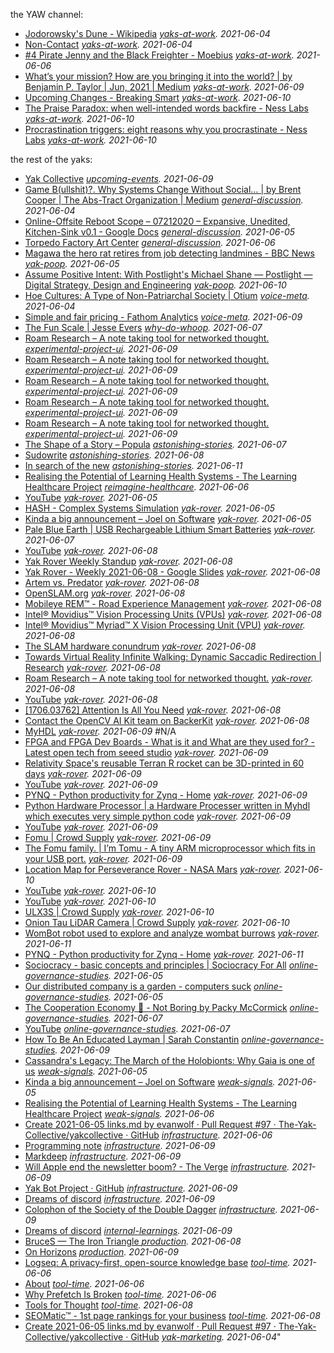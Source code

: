 the YAW channel:
* [Jodorowsky's Dune - Wikipedia](https://en.wikipedia.org/wiki/Jodorowsky%27s_Dune) <em>[yaks-at-work](https://discord.com/channels/692111190851059762/723191355991654422/850432912640704583). 2021-06-04</em>
* [Non-Contact](https://www.ribbonfarm.com/2021/06/04/non-contact/) <em>[yaks-at-work](https://discord.com/channels/692111190851059762/723191355991654422/850433670422724628). 2021-06-04</em>
* [#4 Pirate Jenny and the Black Freighter - Moebius](https://moebius.substack.com/p/4-pirate-jenny-and-the-black-freighter) <em>[yaks-at-work](https://discord.com/channels/692111190851059762/723191355991654422/851228109688012850). 2021-06-06</em>
* [What’s your mission? How are you bringing it into the world? | by Benjamin P. Taylor | Jun, 2021 | Medium](https://antlerboy.medium.com/whats-your-mission-how-are-you-bringing-it-into-the-world-bc07c6833bda?source=rss-97852f5a56ae------2) <em>[yaks-at-work](https://discord.com/channels/692111190851059762/723191355991654422/852082521264750592). 2021-06-09</em>
* [Upcoming Changes - Breaking Smart](https://breakingsmart.substack.com/p/upcoming-changes) <em>[yaks-at-work](https://discord.com/channels/692111190851059762/723191355991654422/852342444660883516). 2021-06-10</em>
* [The Praise Paradox: when well-​intended words backfire - Ness Labs](https://nesslabs.com/praise-paradox?utm_source=rss&utm_medium=rss&utm_campaign=praise-paradox) <em>[yaks-at-work](https://discord.com/channels/692111190851059762/723191355991654422/852547654859620383). 2021-06-10</em>
* [Procrastination triggers: eight reasons why you procrastinate - Ness Labs](https://nesslabs.com/procrastination-triggers?utm_source=rss&utm_medium=rss&utm_campaign=procrastination-triggers) <em>[yaks-at-work](https://discord.com/channels/692111190851059762/723191355991654422/852570141279125534). 2021-06-10</em>

the rest of the yaks:
* [Yak Collective](https://calendar.google.com/calendar/u/0/embed?src=o995m43173bpslmhh49nmrp5i4@group.calendar.google.com) <em>[upcoming-events](https://discord.com/channels/692111190851059762/808415505856594001/852013193232252969). 2021-06-09</em>
* [Game B(ullshit)?. Why Systems Change Without Social… | by Brent Cooper | 
The Abs-Tract Organization | Medium](https://medium.com/the-abs-tract-organization/game-b-ullshit-3d9294d75e23) <em>[general-discussion](https://discord.com/channels/692111190851059762/725542427229945877/850455059506528308). 2021-06-04</em>
* [Online-Offsite Reboot Scope – 07212020 – Expansive, Unedited, Kitchen-Sink 
v0.1 - Google Docs](https://docs.google.com/document/d/1HBu4rFymxvki0HaVPbAh5_yg69ZWsbpvZFJKn_RO6nQ/edit) <em>[general-discussion](https://discord.com/channels/692111190851059762/725542427229945877/850558306920431636). 2021-06-05</em>
* [Torpedo Factory Art Center](https://torpedofactory.org) <em>[general-discussion](https://discord.com/channels/692111190851059762/725542427229945877/851147012459855902). 2021-06-06</em>
* [Magawa the hero rat retires from job detecting landmines - BBC News](https://www.bbc.com/news/world-asia-57345703.amp) <em>[yak-poop](https://discord.com/channels/692111190851059762/712112363566006322/850709947758149662). 2021-06-05</em>
* [Assume Positive Intent: With Postlight's Michael Shane — Postlight — 
Digital Strategy, Design and Engineering](https://postlight.com/podcast/assume-positive-intent-with-postlights-michael-shane) <em>[yak-poop](https://discord.com/channels/692111190851059762/712112363566006322/852624463959031868). 2021-06-10</em>
* [Hoe Cultures: A Type of Non-Patriarchal Society | Otium](https://srconstantin.wordpress.com/2017/09/13/hoe-cultures-a-type-of-non-patriarchal-society/) <em>[voice-meta](https://discord.com/channels/692111190851059762/698566364595486720/850397358176600186). 2021-06-04</em>
* [Simple and fair pricing - Fathom Analytics](https://usefathom.com/pricing) <em>[voice-meta](https://discord.com/channels/692111190851059762/698566364595486720/852199388942958602). 2021-06-09</em>
* [The Fun Scale | Jesse Evers](https://jesseevers.com/fun/) <em>[why-do-whoop](https://discord.com/channels/692111190851059762/809318532990500865/851559238274908232). 2021-06-07</em>
* [Roam Research – A note taking tool for networked thought.](https://roamresearch.com/) <em>[experimental-project-ui](https://discord.com/channels/692111190851059762/809056759812587520/852013194536288307). 2021-06-09</em>
* [Roam Research – A note taking tool for networked thought.](https://roamresearch.com/) <em>[experimental-project-ui](https://discord.com/channels/692111190851059762/809056759812587520/852013284050993213). 2021-06-09</em>
* [Roam Research – A note taking tool for networked thought.](https://roamresearch.com/) <em>[experimental-project-ui](https://discord.com/channels/692111190851059762/809056759812587520/852013290028269578). 2021-06-09</em>
* [Roam Research – A note taking tool for networked thought.](https://roamresearch.com/) <em>[experimental-project-ui](https://discord.com/channels/692111190851059762/809056759812587520/852013301041725493). 2021-06-09</em>
* [Roam Research – A note taking tool for networked thought.](https://roamresearch.com/) <em>[experimental-project-ui](https://discord.com/channels/692111190851059762/809056759812587520/852013306721861652). 2021-06-09</em>
* [The Shape of a Story – Popula](https://popula.com/2020/11/17/the-shape-of-a-story/) <em>[astonishing-stories](https://discord.com/channels/692111190851059762/709768319108120636/851543465775071313). 2021-06-07</em>
* [Sudowrite](https://www.sudowrite.com/) <em>[astonishing-stories](https://discord.com/channels/692111190851059762/709768319108120636/851919862343139348). 2021-06-08</em>
* [In search of the new](https://society.robinsloan.com/archive/in-search-of-the-new/) <em>[astonishing-stories](https://discord.com/channels/692111190851059762/709768319108120636/852703114053681172). 2021-06-11</em>
* [Realising the Potential of Learning Health Systems - The Learning 
Healthcare Project](https://learninghealthcareproject.org/realising-the-potential-of-learning-health-systems/) <em>[reimagine-healthcare](https://discord.com/channels/692111190851059762/781218832973824020/851059382962749441). 2021-06-06</em>
* [YouTube](https://youtu.be/OE0_-g7YV1M) <em>[yak-rover](https://discord.com/channels/692111190851059762/779070653122084864/850616478687821844). 2021-06-05</em>
* [HASH - Complex Systems Simulation](https://hash.ai/) <em>[yak-rover](https://discord.com/channels/692111190851059762/779070653122084864/850724639952994345). 2021-06-05</em>
* [Kinda a big announcement – Joel on Software](https://www.joelonsoftware.com/2021/06/02/kinda-a-big-announcement/) <em>[yak-rover](https://discord.com/channels/692111190851059762/779070653122084864/850778642833080390). 2021-06-05</em>
* [Pale Blue Earth | USB Rechargeable Lithium Smart Batteries](https://paleblueearth.com/) <em>[yak-rover](https://discord.com/channels/692111190851059762/779070653122084864/851610339186704394). 2021-06-07</em>
* [YouTube](https://youtu.be/NOZZMsMAGh0) <em>[yak-rover](https://discord.com/channels/692111190851059762/779070653122084864/851680596232634398). 2021-06-08</em>
* [Yak Rover Weekly Standup](https://docs.google.com/forms/d/e/1FAIpQLSfl01O61dgzQ6qG0VXbvC9daLhFNnNLaTwezRRUTm-mxh_yLw/viewform) <em>[yak-rover](https://discord.com/channels/692111190851059762/779070653122084864/851681281615462400). 2021-06-08</em>
* [Yak Rover - Weekly 2021-06-08 - Google Slides](https://docs.google.com/presentation/d/1cM6-KweIYGPF-lW0d8lOEmhzV43tiL6MrEiZMQMFtlg/edit?usp=sharing) <em>[yak-rover](https://discord.com/channels/692111190851059762/779070653122084864/851683662118387742). 2021-06-08</em>
* [Artem vs. Predator](https://www.ribbonfarm.com/2016/05/12/artem-vs-predator/) <em>[yak-rover](https://discord.com/channels/692111190851059762/779070653122084864/851684850258935859). 2021-06-08</em>
* [OpenSLAM.org](https://openslam-org.github.io) <em>[yak-rover](https://discord.com/channels/692111190851059762/779070653122084864/851687707347910706). 2021-06-08</em>
* [Mobileye REM™ - Road Experience Management](https://www.mobileye.com/our-technology/rem/) <em>[yak-rover](https://discord.com/channels/692111190851059762/779070653122084864/851688361588162581). 2021-06-08</em>
* [Intel® Movidius™ Vision Processing Units (VPUs)](https://www.intel.com/content/www/us/en/products/details/processors/movidius-vpu.html) <em>[yak-rover](https://discord.com/channels/692111190851059762/779070653122084864/851689161801859082). 2021-06-08</em>
* [Intel® Movidius™ Myriad™ X Vision Processing Unit (VPU)](https://www.intel.com/content/www/us/en/products/details/processors/movidius-vpu/movidius-myriad-x.html) <em>[yak-rover](https://discord.com/channels/692111190851059762/779070653122084864/851691745917927444). 2021-06-08</em>
* [The SLAM hardware conundrum](https://blog.slamcore.com/the-slam-hardware-conundrum) <em>[yak-rover](https://discord.com/channels/692111190851059762/779070653122084864/851694874180845598). 2021-06-08</em>
* [Towards Virtual Reality Infinite Walking: Dynamic Saccadic Redirection | 
Research](https://research.nvidia.com/publication/2018-08_Towards-Virtual-Reality) <em>[yak-rover](https://discord.com/channels/692111190851059762/779070653122084864/851703071470125056). 2021-06-08</em>
* [Roam Research – A note taking tool for networked thought.](https://roamresearch.com/) <em>[yak-rover](https://discord.com/channels/692111190851059762/779070653122084864/851705403062222849). 2021-06-08</em>
* [YouTube](https://www.youtube.com/watch?v=NHRtlXDOqOU) <em>[yak-rover](https://discord.com/channels/692111190851059762/779070653122084864/851707563740758036). 2021-06-08</em>
* [[1706.03762] Attention Is All You Need](https://arxiv.org/abs/1706.03762) <em>[yak-rover](https://discord.com/channels/692111190851059762/779070653122084864/851707758435631136). 2021-06-08</em>
* [Contact the OpenCV AI Kit team on BackerKit](https://opencv-ai-kit.backerkit.com/faq) <em>[yak-rover](https://discord.com/channels/692111190851059762/779070653122084864/851726776332845056). 2021-06-08</em>
* [MyHDL](http://www.myhdl.org/) <em>[yak-rover](https://discord.com/channels/692111190851059762/779070653122084864/852107386596229160). 2021-06-09</em>
#N/A
* [FPGA and FPGA Dev Boards - What is it and What are they used for? - Latest 
open tech from seeed studio](https://www.seeedstudio.com/blog/2019/10/29/fpga-what-is-it-and-what-are-they-used-for/) <em>[yak-rover](https://discord.com/channels/692111190851059762/779070653122084864/852110959945318422). 2021-06-09</em>
* [Relativity Space's reusable Terran R rocket can be 3D-printed in 60 days](https://newatlas.com/space/relativity-spaces-terran-r-rocket-3d-printed/) <em>[yak-rover](https://discord.com/channels/692111190851059762/779070653122084864/852112137710469162). 2021-06-09</em>
* [YouTube](https://www.youtube.com/watch?v=WtzEbtrQivc) <em>[yak-rover](https://discord.com/channels/692111190851059762/779070653122084864/852114670676344893). 2021-06-09</em>
* [PYNQ - Python productivity for Zynq - Home](http://www.pynq.io/) <em>[yak-rover](https://discord.com/channels/692111190851059762/779070653122084864/852115121382621204). 2021-06-09</em>
* [Python Hardware Processor | a Hardware Processer written in Myhdl which 
executes very simple python code](https://pycpu.wordpress.com/) <em>[yak-rover](https://discord.com/channels/692111190851059762/779070653122084864/852118939374321704). 2021-06-09</em>
* [YouTube](https://www.youtube.com/watch?v=Cs3Gz91Xw5c) <em>[yak-rover](https://discord.com/channels/692111190851059762/779070653122084864/852189443921543218). 2021-06-09</em>
* [Fomu | Crowd Supply](https://www.crowdsupply.com/sutajio-kosagi/fomu) <em>[yak-rover](https://discord.com/channels/692111190851059762/779070653122084864/852197374486642708). 2021-06-09</em>
* [The Fomu family. | I’m Tomu - A tiny ARM microprocessor which fits in your 
USB port.](https://tomu.im/) <em>[yak-rover](https://discord.com/channels/692111190851059762/779070653122084864/852199614219157544). 2021-06-09</em>
* [Location Map for Perseverance Rover - NASA Mars](https://mars.nasa.gov/mars2020/mission/where-is-the-rover/) <em>[yak-rover](https://discord.com/channels/692111190851059762/779070653122084864/852418371579281409). 2021-06-10</em>
* [YouTube](https://www.youtube.com/watch?v=UxABxSADZ6U) <em>[yak-rover](https://discord.com/channels/692111190851059762/779070653122084864/852530902135472209). 2021-06-10</em>
* [YouTube](https://www.youtube.com/watch?v=UoTwTEP0r7M) <em>[yak-rover](https://discord.com/channels/692111190851059762/779070653122084864/852532336158965780). 2021-06-10</em>
* [ULX3S | Crowd Supply](https://www.crowdsupply.com/radiona/ulx3s) <em>[yak-rover](https://discord.com/channels/692111190851059762/779070653122084864/852617238287876106). 2021-06-10</em>
* [Onion Tau LiDAR Camera | Crowd Supply](https://www.crowdsupply.com/onion/tau-lidar-camera) <em>[yak-rover](https://discord.com/channels/692111190851059762/779070653122084864/852667243779457075). 2021-06-10</em>
* [WomBot robot used to explore and analyze wombat burrows](https://newatlas.com/robotics/wombot-robot-wombat-burrows) <em>[yak-rover](https://discord.com/channels/692111190851059762/779070653122084864/852861483612241970). 2021-06-11</em>
* [PYNQ - Python productivity for Zynq - Home](http://www.pynq.io/) <em>[yak-rover](https://discord.com/channels/692111190851059762/779070653122084864/852921058863611964). 2021-06-11</em>
* [Sociocracy - basic concepts and principles | Sociocracy For All](https://www.sociocracyforall.org/sociocracy/) <em>[online-governance-studies](https://discord.com/channels/692111190851059762/709454740614021121/850827976756428871). 2021-06-05</em>
* [Our distributed company is a garden - computers suck](https://sanctucompu.substack.com/p/distributed) <em>[online-governance-studies](https://discord.com/channels/692111190851059762/709454740614021121/850828330386325546). 2021-06-05</em>
* [The Cooperation Economy 🤝 - Not Boring by Packy McCormick](https://www.notboring.co/p/the-cooperation-economy-?) <em>[online-governance-studies](https://discord.com/channels/692111190851059762/709454740614021121/851504246061793362). 2021-06-07</em>
* [YouTube](https://youtu.be/4gyKDCOwdC0) <em>[online-governance-studies](https://discord.com/channels/692111190851059762/709454740614021121/851561836268355665). 2021-06-07</em>
* [How To Be An Educated Layman | Sarah Constantin](https://srconstantin.github.io/2021/06/09/Educated-Layman.html) <em>[online-governance-studies](https://discord.com/channels/692111190851059762/709454740614021121/852285633556774982). 2021-06-09</em>
* [ Cassandra's Legacy: The March of the Holobionts: Why Gaia is one of us](https://cassandralegacy.blogspot.com/2020/03/the-march-of-holobionts-why-gaia-is-one.html) <em>[weak-signals](https://discord.com/channels/692111190851059762/706606552819433482/850646617568444426). 2021-06-05</em>
* [Kinda a big announcement – Joel on Software](https://www.joelonsoftware.com/2021/06/02/kinda-a-big-announcement/) <em>[weak-signals](https://discord.com/channels/692111190851059762/706606552819433482/850777963665686559). 2021-06-05</em>
* [Realising the Potential of Learning Health Systems - The Learning 
Healthcare Project](https://learninghealthcareproject.org/realising-the-potential-of-learning-health-systems/) <em>[weak-signals](https://discord.com/channels/692111190851059762/706606552819433482/851049541536317490). 2021-06-06</em>
* [Create 2021-06-05 links.md by evanwolf · Pull Request #97 · 
The-Yak-Collective/yakcollective · GitHub](https://github.com/The-Yak-Collective/yakcollective/pull/97) <em>[infrastructure](https://discord.com/channels/692111190851059762/704369362315772044/850958878597709905). 2021-06-06</em>
* [Programming note](https://www.robinsloan.com/notes/society-advisory/) <em>[infrastructure](https://discord.com/channels/692111190851059762/704369362315772044/852191953931731015). 2021-06-09</em>
* [Markdeep](https://casual-effects.com/markdeep/) <em>[infrastructure](https://discord.com/channels/692111190851059762/704369362315772044/852192783102902333). 2021-06-09</em>
* [Will Apple end the newsletter boom? - The Verge](https://www.theverge.com/2021/6/8/22525195/apple-mail-protection-privacy-pixel-tracking-newsletters-substack) <em>[infrastructure](https://discord.com/channels/692111190851059762/704369362315772044/852263980310724608). 2021-06-09</em>
* [Yak Bot Project · GitHub](https://github.com/The-Yak-Collective/yakcollective/projects/1) <em>[infrastructure](https://discord.com/channels/692111190851059762/704369362315772044/852280143242199081). 2021-06-09</em>
* [Dreams of discord](https://society.robinsloan.com/archive/dreams-of-discord/) <em>[infrastructure](https://discord.com/channels/692111190851059762/704369362315772044/852291028089962497). 2021-06-09</em>
* [Colophon of the Society of the Double Dagger](https://society.robinsloan.com/archive/colophon/) <em>[infrastructure](https://discord.com/channels/692111190851059762/704369362315772044/852291230607999016). 2021-06-09</em>
* [Dreams of discord](https://society.robinsloan.com/archive/dreams-of-discord/) <em>[internal-learnings](https://discord.com/channels/692111190851059762/706605168854171709/852290841754206258). 2021-06-09</em>
* [BruceS — The Iron Triangle ](https://brucesterling.tumblr.com/post/653439381032615936) <em>[production](https://discord.com/channels/692111190851059762/739204942417494047/851903875900637205). 2021-06-08</em>
* [On Horizons](https://www.yakcollective.org/projects/future-frontiers/01-philosophy-01-on-horizons-01/) <em>[production](https://discord.com/channels/692111190851059762/739204942417494047/852181271987355678). 2021-06-09</em>
* [Logseq: A privacy-first, open-source knowledge base](https://logseq.com) <em>[tool-time](https://discord.com/channels/692111190851059762/692448025372655656/851047870990647296). 2021-06-06</em>
* [About](https://logseq.com/blog/about) <em>[tool-time](https://discord.com/channels/692111190851059762/692448025372655656/851048405622587392). 2021-06-06</em>
* [Why Prefetch Is Broken](https://www.jefftk.com/p/why-prefetch-is-broken) <em>[tool-time](https://discord.com/channels/692111190851059762/692448025372655656/851184338531385424). 2021-06-06</em>
* [Tools for Thought](https://www.forthought.tools/) <em>[tool-time](https://discord.com/channels/692111190851059762/692448025372655656/851788180864630855). 2021-06-08</em>
* [SEOMatic™ - 1st page rankings for your business](https://seomatic.com) <em>[tool-time](https://discord.com/channels/692111190851059762/692448025372655656/851790163398885457). 2021-06-08</em>
* [Create 2021-06-05 links.md by evanwolf · Pull Request #97 · 
The-Yak-Collective/yakcollective · GitHub](https://github.com/The-Yak-Collective/yakcollective/pull/97) <em>[yak-marketing](https://discord.com/channels/692111190851059762/756113566452678707/850517112853233675). 2021-06-04</em>"
